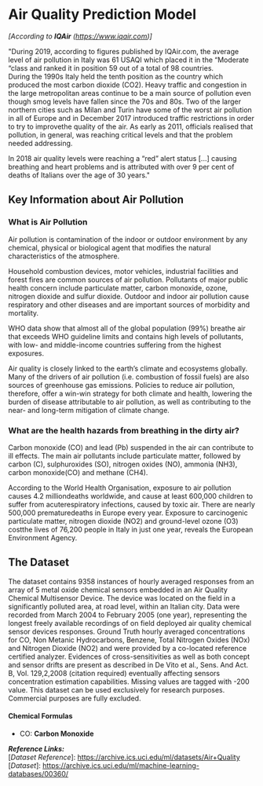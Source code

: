 # Air Quality Prediction Model
*[According to **IQAir** (https://www.iqair.com)]*<br>

"During 2019, according to figures published by IQAir.com, the average level of air pollution in Italy was 61 USAQI which placed it in the “Moderate “class and ranked it in position 59 out of a total of 98 countries.<br>
During the 1990s Italy held the tenth position as the country which produced the most carbon dioxide (CO2). Heavy traffic and congestion in the large metropolitan areas continue to be a main source of pollution even though smog levels have fallen since the 70s and 80s. Two of the larger northern cities such as Milan and Turin have some of the worst air pollution in all of Europe and in December 2017 introduced traffic restrictions in order to try to improvethe quality of the air. As early as 2011, officials realised that pollution, in general, was reaching critical levels and that the problem needed addressing.

In 2018 air quality levels were reaching a “red” alert status [...] causing breathing and heart problems and is attributed with over 9 per cent of deaths of Italians over the age of 30 years."<br>

## Key Information about Air Pollution
### What is Air Pollution
Air pollution is contamination of the indoor or outdoor environment by any chemical, physical or biological agent that modifies the natural characteristics of the atmosphere.

Household combustion devices, motor vehicles, industrial facilities and forest fires are common sources of air pollution. Pollutants of major public health concern include particulate matter, carbon monoxide, ozone, nitrogen dioxide and sulfur dioxide. Outdoor and indoor air pollution cause respiratory and other diseases and are important sources of morbidity and mortality. 

WHO data show that almost all of the global population (99%) breathe air that exceeds WHO guideline limits and contains high levels of pollutants, with low- and middle-income countries suffering from the highest exposures.

Air quality is closely linked to the earth’s climate and ecosystems globally. Many of the drivers of air pollution (i.e. combustion of fossil fuels) are also sources of greenhouse gas emissions. Policies to reduce air pollution, therefore, offer a win-win strategy for both climate and health, lowering the burden of disease attributable to air pollution, as well as contributing to the near- and long-term mitigation of climate change.

### What are the health hazards from breathing in the dirty air?
Carbon monoxide (CO) and lead (Pb) suspended in the air can contribute to ill effects. The main air pollutants include particulate matter, followed by carbon (C), sulphuroxides (SO), nitrogen oxides (NO), ammonia (NH3), carbon monoxide(CO) and methane (CH4).<br>

According to the World Health Organisation, exposure to air pollution causes 4.2 milliondeaths worldwide, and cause at least 600,000 children to suffer from acuterespiratory infections, caused by toxic air. There are nearly 500,000 prematuredeaths in Europe every year. Exposure to carcinogenic particulate matter, nitrogen dioxide (NO2) and ground-level ozone (O3) costthe lives of 76,200 people in Italy in just one year, reveals the European Environment Agency.

## The Dataset
The dataset contains 9358 instances of hourly averaged responses from an array of 5 metal oxide chemical sensors embedded in an Air Quality Chemical Multisensor Device. The device was located on the field in a significantly polluted area, at road level, within an Italian city. Data were recorded from March 2004 to February 2005 (one year), representing the longest freely available recordings of on field deployed air quality chemical sensor devices responses. Ground Truth hourly averaged concentrations for CO, Non Metanic Hydrocarbons, Benzene, Total Nitrogen Oxides (NOx) and Nitrogen Dioxide (NO2) and were provided by a co-located reference certified analyzer. Evidences of cross-sensitivities as well as both concept and sensor drifts are present as described in De Vito et al., Sens. And Act. B, Vol. 129,2,2008 (citation required) eventually affecting sensors concentration estimation capabilities. Missing values are tagged with -200 value.
This dataset can be used exclusively for research purposes. Commercial purposes are fully excluded.<br>

#### Chemical Formulas
- CO: **Carbon Monoxide**


***Reference Links:***<br>
[*Dataset Reference*]: https://archive.ics.uci.edu/ml/datasets/Air+Quality <br>
[*Dataset*]: https://archive.ics.uci.edu/ml/machine-learning-databases/00360/ <br>
